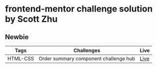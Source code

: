 # frontend-mentor challenge solution by Scott Zhu

## Newbie

| Tags     | Challenges                            | Live                                                                        |
| -------- | ------------------------------------- | --------------------------------------------------------------------------- |
| HTML-CSS | Order summary component challenge hub | [Live](https://order-summary-component-challenge-hub-scottzhu.netlify.app/) |

